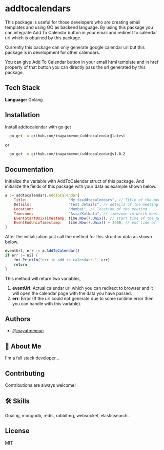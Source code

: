 # addtocalendars

This package is useful for those developers who are creating email templates and using GO as backend language.
By using this package you can integrate Add To Calendar button in your email and redirect to calendar url which is obtained by this package.

Currently this package can only generate google calendar url but this package is in development for other calendars.

You can give Add To Calendar button in your email html template and in href property of that button you can directly pass the url generated by this package.
## Tech Stack

**Language:** Golang


## Installation

Install addtocalendar with go get

```bash
  go get -u github.com/inayatmemon/addtocalendar@latest
```
or
```bash
  go get -u github.com/inayatmemon/addtocalendar@v1.0.2
```
    
## Documentation

Initialize the variable with AddToCalendar struct of this package. And initialize the fields of this package with your data as example shown below.

```javascript
a := addtocalendars.AddToCalendar{
    Title:                   "My teaddtocalendars", // Title of the meeting
    Details:                 "Test details", // details of the meeting
    Location:                "Mumbai", // location of the meeting
    Timezone:                "Asia/Kolkata", // timezone in which meeting is going to happen
    EventStartUnixTimestamp: time.Now().Unix(), // start time of the meeting
    EventEndUnixTimestamp:   time.Now().Unix() + 3600, // end time of the meeting
}
```

After the initialization just call the method for this struct or data as shown below.

```javascript
eventUrl, err := a.AddToCalendar()
if err != nil {
    fmt.Println("err in add to calendar: ", err)
    return
}
```

This method will return two variables,
1) **eventUrl**: Actual calendar url which you can redirect to browser and it will open the calendar page with the data you have passed.
2) **err**: Error (If the url could not generate due to some runtime error then you can handle with this variable).

## Authors

- [@inayatmemon](https://www.github.com/inayatmemon)


## 🚀 About Me
I'm a full stack developer...


## Contributing

Contributions are always welcome!


## 🛠 Skills
Goalng, mongodb, redis, rabbitmq, websocket, elasticsearch..


## License

[MIT](https://choosealicense.com/licenses/mit/)

